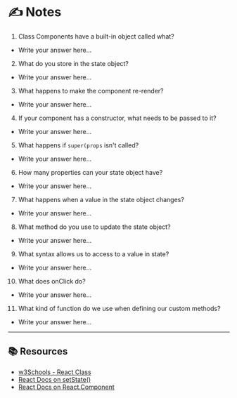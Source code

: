 # ✍️ Notes
1. Class Components have a built-in object called what?
  - Write your answer here...

2. What do you store in the state object?
  - Write your answer here...

3. What happens to make the component re-render?
  - Write your answer here...

4. If your component has a constructor, what needs to be passed to it?
  - Write your answer here...

5. What happens if `super(props` isn't called?
  - Write your answer here...

6. How many properties can your state object have?
 - Write your answer here...

7. What happens when a value in the state object changes?
  - Write your answer here...

8. What method do you use to update the state object?
  - Write your answer here...

9. What syntax allows us to access to a value in state?
  - Write your answer here...

10. What does onClick do?
  - Write your answer here...

11. What kind of function do we use when defining our custom methods?
  - Write your answer here...

---

## 📚 Resources 
- [w3Schools - React Class](https://www.w3schools.com/REACT/react_class.asp)
- [React Docs on setState()](https://reactjs.org/docs/react-component.html#setstate)
- [React Docs on React.Component](https://reactjs.org/docs/react-component.html)